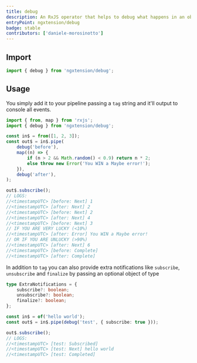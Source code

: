 ```yaml
---
title: debug
description: An RxJS operator that helps to debug what happens in an observable pipeline, it'll console.log all emitted values + final events (console.warn completed or console.error).
entryPoint: ngxtension/debug
badge: stable
contributors: ['daniele-morosinotto']
---
```


## Import

```typescript
import { debug } from 'ngxtension/debug';
```

## Usage

You simply add it to your pipeline passing a `tag` string and it'll output to console all events.

```typescript
import { from, map } from 'rxjs';
import { debug } from 'ngxtension/debug';

const in$ = from([1, 2, 3]);
const out$ = in$.pipe(
	debug('before'),
	map((n) => {
		if (n > 2 && Math.random() < 0.9) return n * 2;
		else throw new Error('You WIN a Maybe error!');
	}),
	debug('after'),
);

out$.subscribe();
// LOGS:
//<timestampUTC> [before: Next] 1
//<timestampUTC> [after: Next] 2
//<timestampUTC> [before: Next] 2
//<timestampUTC> [after: Next] 4
//<timestampUTC> [before: Next] 3
// IF YOU ARE VERY LUCKY (<10%)
//<timestampUTC> [after: Error] You WIN a Maybe error!
// OR IF YOU ARE UNLUCKY (>90%)
//<timestampUTC> [after: Next] 6
//<timestampUTC> [before: Complete]
//<timestampUTC> [after: Complete]
```

In addition to `tag` you can also provide extra notifications like `subscribe`, `unsubscribe` and `finalize` by passing an optional object of type

```ts
type ExtraNotifications = {
	subscribe?: boolean;
	unsubscribe?: boolean;
	finalize?: boolean;
};
```

```ts
const in$ = of('hello world');
const out$ = in$.pipe(debug('test', { subscribe: true }));

out$.subscribe();
// LOGS:
//<timestampUTC> [test: Subscribed]
//<timestampUTC> [test: Next] hello world
//<timestampUTC> [test: Completed]
```
